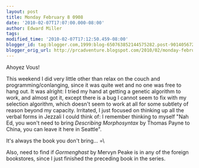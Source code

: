 ```yaml
---
layout: post
title: Monday February 8 0908
date: '2010-02-07T17:07:00.000-08:00'
author: Edward Miller
tags: 
modified_time: '2010-02-07T17:12:50.459-08:00'
blogger_id: tag:blogger.com,1999:blog-650763852144575282.post-9014056720424883810
blogger_orig_url: http://prcadventure.blogspot.com/2010/02/monday-february-8-0908.html
---
```


Ahoyez Vous!

This weekend I did very little other than relax on the couch and programming/conlanging, since it was quite wet and no one was free to hang out. It was alright: I tried my hand at getting a genetic algorithm to work, and almost got it, except there is a bug I cannot seem to fix with my selection algorithm, which doesn't seem to work at all for some subtlety of reason beyond my capacity. Irritated, I just focused on thinking up all the verbal forms in Jezzali I could think of: I remember thinking to myself "Nah Ed, you won't need to bring <i>Describing Morphosyntax </i>by Thomas Payne to China, you can leave it here in Seattle".


It's always the book you don't bring... =\


Also, need to find if <i>Gormenghast</i> by Mervyn Peake is in any of the foreign bookstores, since I just finished the preceding book in the series.

